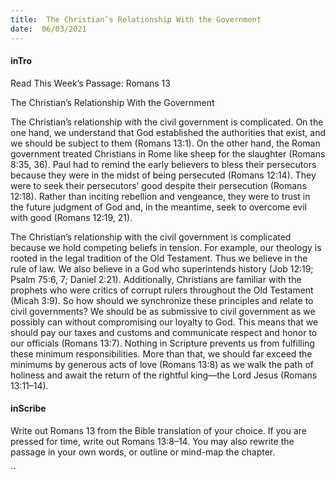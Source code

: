 ```yaml
---
title:  The Christian’s Relationship With the Government
date:  06/03/2021
---
```


#### inTro

Read This Week’s Passage: Romans 13

The Christian’s Relationship With the Government

The Christian’s relationship with the civil government is complicated. On the one hand, we understand that God established the authorities that exist, and we should be subject to them (Romans 13:1). On the other hand, the Roman government treated Christians in Rome like sheep for the slaughter (Romans 8:35, 36). Paul had to remind the early believers to bless their persecutors because they were in the midst of being persecuted (Romans 12:14). They were to seek their persecutors’ good despite their persecution (Romans 12:18). Rather than inciting rebellion and vengeance, they were to trust in the future judgment of God and, in the meantime, seek to overcome evil with good (Romans 12:19, 21).

The Christian’s relationship with the civil government is complicated because we hold competing beliefs in tension. For example, our theology is rooted in the legal tradition of the Old Testament. Thus we believe in the rule of law. We also believe in a God who superintends history (Job 12:19; Psalm 75:6, 7; Daniel 2:21). Additionally, Christians are familiar with the prophets who were critics of corrupt rulers throughout the Old Testament (Micah 3:9). So how should we synchronize these principles and relate to civil governments? We should be as submissive to civil government as we possibly can without compromising our loyalty to God. This means that we should pay our taxes and customs and communicate respect and honor to our officials (Romans 13:7). Nothing in Scripture prevents us from fulfilling these minimum responsibilities. More than that, we should far exceed the minimums by generous acts of love (Romans 13:8) as we walk the path of holiness and await the return of the rightful king—the Lord Jesus (Romans 13:11–14).

#### inScribe

Write out Romans 13 from the Bible translation of your choice. If you are pressed for time, write out Romans 13:8–14. You may also rewrite the passage in your own words, or outline or mind-map the chapter.

``